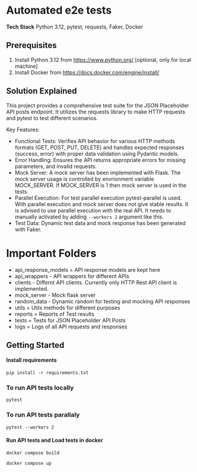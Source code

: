 # Automated e2e tests

**Tech Stack**
Python 3.12, pytest, requests, Faker, Docker

## Prerequisites
1. Install Python 3.12 from https://www.python.org/ [optional, only for local machine]
2. Install Docker from https://docs.docker.com/engine/install/

## Solution Explained

This project provides a comprehensive test suite for the JSON Placeholder API posts endpoint. It utilizes the requests library to make HTTP requests and pytest to test different scenarios.

Key Features:

- Functional Tests: Verifies API behavior for various HTTP methods formats (GET, POST, PUT, DELETE) and handles expected responses (success, error) with proper data validation using Pydantic models.
- Error Handling: Ensures the API returns appropriate errors for missing parameters, and invalid requests.
- Mock Server: A mock server has been implemented with Flask. The mock server usage is controlled by envrionment variable MOCK_SERVER. If MOCK_SERVER is 1 then mock server is used in the tests.
- Parallel Execution: For test parallel execution pytest-parallel is used. With parallel execution and mock server does not give stable results. It is advised to use parallel execution with the real API. It needs to manually activated by adding ```--workers 2``` argument like this.
- Test Data: Dynamic test data and mock response has been generated with Faker.

# Important Folders
- api_response_models = API response models are kept here
- api_wrappers - API wrappers for different APIs
- clients - Differnt API clients. Currently only HTTP Rest API client is implemented.
- mock_server - Mock flask server
- random_data - Dynamic random for testing and mocking API responses
- utils = Utils methods for different purposes
- reports = Reports of Test results
- tests = Tests for JSON Placeholder API Posts
- logs = Logs of all API requests and responses

    
## Getting Started

#### Install requirements

```
pip install -r requirements.txt
```

### To run API tests locally

```
pytest
```

### To run API tests parallaly

```
pytest --workers 2
```

#### Run API tests and Load tests in docker

```
docker compose build
```

```
docker compose up
```
